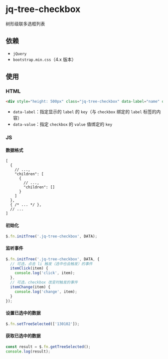 # jq-tree-checkbox

树形级联多选框列表

## 依赖

- `jQuery`
- `bootstrap.min.css`（4.x 版本）

## 使用

### HTML

```html
<div style="height: 500px" class="jq-tree-checkbox" data-label="name" data-value="code"></div>
```

- `data-label`：指定显示的 `label` 的 `key`（与 `checkbox` 绑定的 `label` 标签的内容）
- `data-value`：指定 `checkbox` 的 `value` 值绑定的 `key`

### JS

#### 数据格式

```json5
[
  {
    // ...,
    "children": [
      {
        // ...,
        "children": []
      }
    ]
  },
  { /* ... */ },
  // ...
]
```

#### 初始化

```js
$.fn.initTree('.jq-tree-checkbox', DATA);
```

#### 监听事件

```js
$.fn.initTree('.jq-tree-checkbox', DATA, {
  // 可选，点击 li 触发（选中也会触发）的事件
  itemClick(item) {
    console.log('click', item);
  },
  // 可选，checkbox 改变时触发的事件
  itemChange(item) {
    console.log('change', item);
  }
});
```

#### 设置已选中的数据

```js
$.fn.setTreeSelected(['130102']);
```

#### 获取已选中的数据

```js
const result = $.fn.getTreeSelected();
console.log(result);
```
